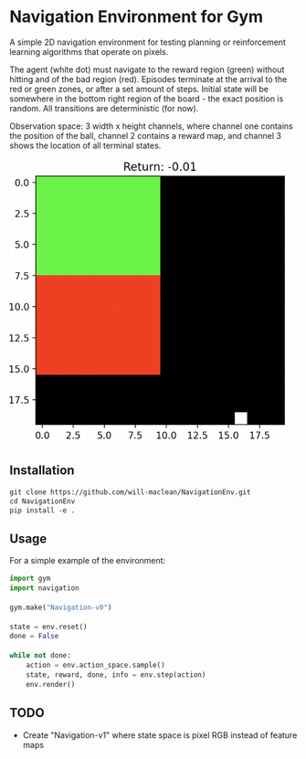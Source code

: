 # Navigation Environment for Gym
A simple 2D navigation environment for testing planning or reinforcement learning algorithms that operate on pixels.

The agent (white dot) must navigate to the reward region (green) without hitting and of the bad region (red). Episodes
terminate at the arrival to the red or green zones, or after a set amount of steps. Initial state will be somewhere in the
bottom right region of the board - the exact position is random. All transitions are deterministic (for now).

Observation space: 3 width x height channels, where channel one contains the position of the ball, channel 2 contains a reward
map, and channel 3 shows the location of all terminal states.

![An image of the environment](media/navigation.png)

## Installation
```
git clone https://github.com/will-maclean/NavigationEnv.git
cd NavigationEnv
pip install -e .
```

## Usage
For a simple example of the environment:

```python
import gym
import navigation

gym.make("Navigation-v0")

state = env.reset()
done = False

while not done:
    action = env.action_space.sample()
    state, reward, done, info = env.step(action)
    env.render()
```

## TODO
- Create "Navigation-v1" where state space is pixel RGB instead of feature maps